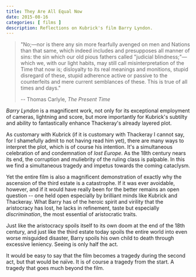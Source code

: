 ```yaml
---
title: They Are All Equal Now
date: 2015-08-16
categories: [ films ]
description: Reflections on Kubrick's film Barry Lyndon.
---
```


> "No;—nor is there any sin more fearfully avenged on men and Nations than that
> same, which indeed includes and presupposes all manner of sins: the sin which
> our old pious fathers called "judicial blindness;"—which we, with our light
> habits, may still call misinterpretation of the Time that now is; disloyalty
> to its real meanings and monitions, stupid disregard of these, stupid
> adherence active or passive to the counterfeits and mere current semblances
> of these. This is true of all times and days."
>
> -- Thomas Carlyle, *The Present Time*


*Barry Lyndon* is a magnificent work, not only for its exceptional employment
of cameras, lightning and score, but more importantly for Kubrick's subtilty
and ability to fantastically enhance Thackeray's already layered plot.

As customary with Kubrick (if it is customary with Thackeray I cannot say, for
I shamefully admit to not having read him yet), there are many ways to
interpret the plot, which is of course his intention. It's a simultaneous
celebration of and condemnation of *lost Europe*. As the 18th century nears its
end, the corruption and muliebrity of the ruling class is palpable. In this we
find a simultaneous tragedy and impetus towards the coming cataclysm. 

Yet the entire film is also a magnificent demonstration of exactly why the
ascension of the third estate is a catastrophe. If it was ever avoidable,
however, and if it would have really been for the better remains an open
question -- one held open especially by brilliant minds like Kubrick and
Thackeray. What Barry has of the heroic spirit and virility that the
aristocracy has lost, he lacks in refinement, taste but especially
*discrimination*, the most essential of aristocratic traits. 

Just like the aristocracy spoils itself to its own doom at the end of the 18th
century, and just like the third estate today spoils the entire world into even
worse misguided disaster, Barry spoils his own child to death through excessive
leniency. Seeing is only half the act.

It would be easy to say that the film becomes a tragedy during the second act,
but that would be naïve. It is of course a tragedy from the start. A tragedy
that goes much beyond the film.
